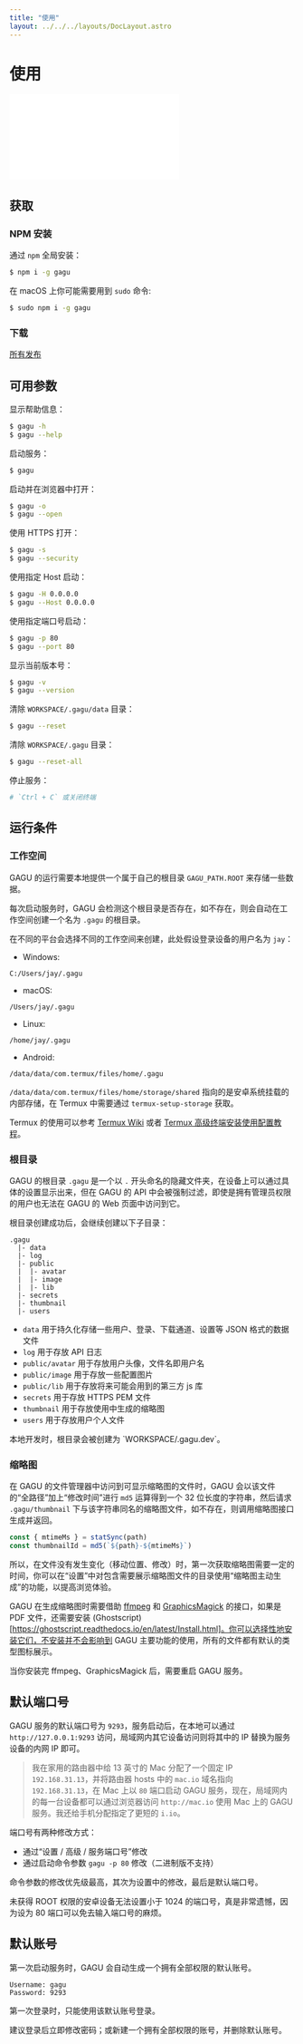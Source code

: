 ```yaml
---
title: "使用"
layout: ../../../layouts/DocLayout.astro
---
```


# 使用

<iframe
  src="//player.bilibili.com/player.html?bvid=BV1W84y1h71d"
  scrolling="no"
  border="0"
  frameborder="no"
  framespacing="0"
  allowfullscreen="true"
>
</iframe>

## 获取

### NPM 安装

通过 `npm` 全局安装：

```sh
$ npm i -g gagu
```

在 macOS 上你可能需要用到 `sudo` 命令:

```sh
$ sudo npm i -g gagu
```

### 下载

<div class="download-list"></div>

[所有发布](https://github.com/Chisw/gagu/releases)

## 可用参数

显示帮助信息：

```sh
$ gagu -h
$ gagu --help
```

启动服务：

```sh
$ gagu
```

启动并在浏览器中打开：

```sh
$ gagu -o
$ gagu --open
```

使用 HTTPS 打开：

```sh
$ gagu -s
$ gagu --security
```

使用指定 Host 启动：

```sh
$ gagu -H 0.0.0.0
$ gagu --Host 0.0.0.0
```

使用指定端口号启动：

```sh
$ gagu -p 80
$ gagu --port 80
```

显示当前版本号：

```sh
$ gagu -v
$ gagu --version
```

清除 `WORKSPACE/.gagu/data` 目录：

```sh
$ gagu --reset
```

清除 `WORKSPACE/.gagu` 目录：

```sh
$ gagu --reset-all
```

停止服务：

```sh
# `Ctrl + C` 或关闭终端
```

## 运行条件

### 工作空间

GAGU 的运行需要本地提供一个属于自己的根目录 `GAGU_PATH.ROOT` 来存储一些数据。

每次启动服务时，GAGU 会检测这个根目录是否存在，如不存在，则会自动在工作空间创建一个名为 `.gagu` 的根目录。

在不同的平台会选择不同的工作空间来创建，此处假设登录设备的用户名为 `jay`：

- Windows:

```
C:/Users/jay/.gagu
```

- macOS:

```
/Users/jay/.gagu
```

- Linux:

```
/home/jay/.gagu
```

- Android:

```
/data/data/com.termux/files/home/.gagu
```

`/data/data/com.termux/files/home/storage/shared` 指向的是安卓系统挂载的内部存储，在 Termux 中需要通过 `termux-setup-storage` 获取。

Termux 的使用可以参考 [Termux Wiki](https://wiki.termux.com/) 或者 [Termux 高级终端安装使用配置教程](https://www.sqlsec.com/2018/05/termux.html)。

### 根目录

GAGU 的根目录 `.gagu` 是一个以 `.` 开头命名的隐藏文件夹，在设备上可以通过具体的设置显示出来，但在 GAGU 的 API 中会被强制过滤，即使是拥有管理员权限的用户也无法在 GAGU 的 Web 页面中访问到它。

根目录创建成功后，会继续创建以下子目录：

```
.gagu
  |- data
  |- log
  |- public
  |  |- avatar
  |  |- image
  |  |- lib
  |- secrets
  |- thumbnail
  |- users
```

- `data` 用于持久化存储一些用户、登录、下载通道、设置等 JSON 格式的数据文件
- `log` 用于存放 API 日志
- `public/avatar` 用于存放用户头像，文件名即用户名
- `public/image` 用于存放一些配置图片
- `public/lib` 用于存放将来可能会用到的第三方 js 库
- `secrets` 用于存放 HTTPS PEM 文件
- `thumbnail` 用于存放使用中生成的缩略图
- `users` 用于存放用户个人文件

<div class="apply-tip">
本地开发时，根目录会被创建为 `WORKSPACE/.gagu.dev`。
</div>

### 缩略图

在 GAGU 的文件管理器中访问到可显示缩略图的文件时，GAGU 会以该文件的“全路径”加上“修改时间”进行 `md5` 运算得到一个 32 位长度的字符串，然后请求 `.gagu/thumbnail` 下与该字符串同名的缩略图文件，如不存在，则调用缩略图接口生成并返回。

```js
const { mtimeMs } = statSync(path)
const thumbnailId = md5(`${path}-${mtimeMs}`)
```

所以，在文件没有发生变化（移动位置、修改）时，第一次获取缩略图需要一定的时间，你可以在“设置”中对包含需要展示缩略图文件的目录使用“缩略图主动生成”的功能，以提高浏览体验。

GAGU 在生成缩略图时需要借助 [ffmpeg](https://ffmpeg.org/) 和 [GraphicsMagick](http://www.graphicsmagick.org/) 的接口，如果是 PDF 文件，还需要安装 (Ghostscript)[https://ghostscript.readthedocs.io/en/latest/Install.html]。你可以选择性地安装它们，不安装并不会影响到 GAGU 主要功能的使用，所有的文件都有默认的类型图标展示。

<div class="apply-tip">
当你安装完 ffmpeg、GraphicsMagick 后，需要重启 GAGU 服务。
</div>

## 默认端口号

GAGU 服务的默认端口号为 `9293`，服务启动后，在本地可以通过 `http://127.0.0.1:9293` 访问，局域网内其它设备访问则将其中的 IP 替换为服务设备的内网 IP 即可。

> 我在家用的路由器中给 13 英寸的 Mac 分配了一个固定 IP `192.168.31.13`，并将路由器 hosts 中的 `mac.io` 域名指向 `192.168.31.13`，在 Mac 上以 `80` 端口启动 GAGU 服务，现在，局域网内的每一台设备都可以通过浏览器访问 `http://mac.io` 使用 Mac 上的 GAGU 服务。我还给手机分配指定了更短的 `i.io`。

端口号有两种修改方式：

- 通过“设置 / 高级 / 服务端口号”修改
- 通过启动命令参数 `gagu -p 80` 修改（二进制版不支持）

命令参数的修改优先级最高，其次为设置中的修改，最后是默认端口号。

<div class="apply-tip">
未获得 ROOT 权限的安卓设备无法设置小于 1024 的端口号，真是非常遗憾，因为设为 80 端口可以免去输入端口号的麻烦。
</div>

## 默认账号

第一次启动服务时，GAGU 会自动生成一个拥有全部权限的默认账号。

```
Username: gagu
Password: 9293
```

第一次登录时，只能使用该默认账号登录。

<div class="apply-tip">
建议登录后立即修改密码；或新建一个拥有全部权限的账号，并删除默认账号。
</div>
